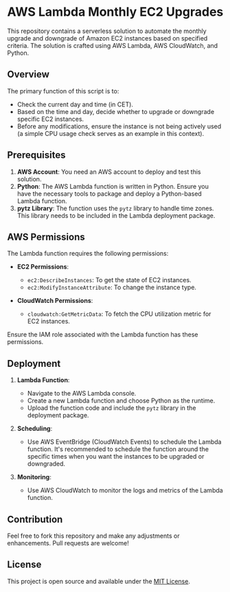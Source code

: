 # AWS Lambda Monthly EC2 Upgrades

This repository contains a serverless solution to automate the monthly upgrade and downgrade of Amazon EC2 instances based on specified criteria. The solution is crafted using AWS Lambda, AWS CloudWatch, and Python.

## Overview

The primary function of this script is to:

- Check the current day and time (in CET).
- Based on the time and day, decide whether to upgrade or downgrade specific EC2 instances.
- Before any modifications, ensure the instance is not being actively used (a simple CPU usage check serves as an example in this context).

## Prerequisites

1. **AWS Account**: You need an AWS account to deploy and test this solution.
2. **Python**: The AWS Lambda function is written in Python. Ensure you have the necessary tools to package and deploy a Python-based Lambda function.
3. **pytz Library**: The function uses the `pytz` library to handle time zones. This library needs to be included in the Lambda deployment package.

## AWS Permissions

The Lambda function requires the following permissions:

- **EC2 Permissions**:
  - `ec2:DescribeInstances`: To get the state of EC2 instances.
  - `ec2:ModifyInstanceAttribute`: To change the instance type.
  
- **CloudWatch Permissions**:
  - `cloudwatch:GetMetricData`: To fetch the CPU utilization metric for EC2 instances.

Ensure the IAM role associated with the Lambda function has these permissions.

## Deployment

1. **Lambda Function**: 
   - Navigate to the AWS Lambda console.
   - Create a new Lambda function and choose Python as the runtime.
   - Upload the function code and include the `pytz` library in the deployment package.
   
2. **Scheduling**:
   - Use AWS EventBridge (CloudWatch Events) to schedule the Lambda function. It's recommended to schedule the function around the specific times when you want the instances to be upgraded or downgraded.

3. **Monitoring**:
   - Use AWS CloudWatch to monitor the logs and metrics of the Lambda function.

## Contribution

Feel free to fork this repository and make any adjustments or enhancements. Pull requests are welcome!

## License

This project is open source and available under the [MIT License](LICENSE).
